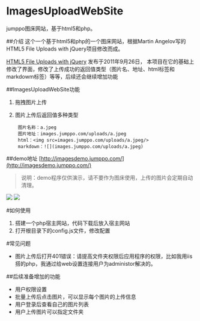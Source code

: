 # ImagesUploadWebSite
jumppo图床网站，基于html5和php。


##介绍
这个一个基于html5和php的一个图床网站，根据Martin Angelov写的HTML5 File Uploads with jQuery项目修改而成。

[HTML5 File Uploads with jQuery](http://tutorialzine.com/2011/09/html5-file-upload-jquery-php/) 发布于2011年9月26日，
本项目在它的基础上修改了界面，修改了上传成功的返回值类型（图片名、地址、html标签和markdowm标签）等等，后续还会继续增加功能


##ImagesUploadWebSite功能

1. 拖拽图片上传
2. 图片上传后返回值多种类型

        图片名称：a.jpeg
        图片地址：images.jumppo.com/uploads/a.jpeg
        html：<img src=images.jumppo.com/uploads/a.jpeg/>
        markdown：![](images.jumppo.com/uploads/a.jpeg)

##demo地址 [http://imagesdemo.jumppo.com/](http://imagesdemo.jumppo.com/) 
> 说明：demo程序仅供演示，请不要作为图床使用，上传的图片会定期自动清理。

![](http://images.jumppo.com/uploads/imagesUploadWebsite0.png)
![](http://images.jumppo.com/uploads/imagesUploadWebsite.png)


#如何使用
1. 搭建一个php宿主网站，代码下载后放入宿主网站
2. 打开根目录下的config.js文件，修改配置

#常见问题
-	图片上传后打开401错误：请提高文件夹权限后应用程序的权限，比如我用iis搭的php，我通过给web设置连接用户为administor解决的。


##后续准备增加的功能

-   用户权限设置
-   批量上传后点击图片，可以显示每个图片的上传信息
-   用户登录后查看自己的图片列表
-   用户上传图片可以指定文件夹



